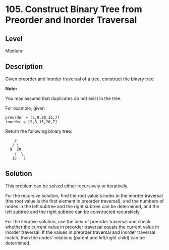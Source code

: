 # 105. Construct Binary Tree from Preorder and Inorder Traversal
## Level
Medium

## Description
Given preorder and inorder traversal of a tree, construct the binary tree.

**Note:**

You may assume that duplicates do not exist in the tree.

For example, given
```
preorder = [3,9,20,15,7]
inorder = [9,3,15,20,7]
```
Return the following binary tree:
```
    3
   / \
  9  20
    /  \
   15   7
```

## Solution
This problem can be solved either recursively or iteratively.

For the recursive solution, find the root value's index in the inorder traversal (the root value is the first element in preorder traversal), and the numbers of nodes in the left subtree and the right subtree can be determined, and the left subtree and the right subtree can be constructed recursively.

For the iterative solution, use the idea of preorder traversal and check whether the current value in preorder traversal equals the current value in inorder traversal. If the values in preorder traversal and inorder traversal match, then the nodes' relations (parent and left/right child) can be determined.

